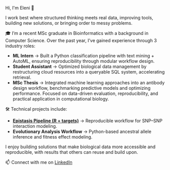 Hi, I'm Eleni 👋

I work best where structured thinking meets real data, improving tools, building new solutions, or bringing order to messy problems.

🎓 I’m a recent MSc graduate in Bioinformatics with a background in Computer Science. Over the past year, I’ve gained experience through 3 industry roles:
- **ML Intern** → Built a Python classification pipeline with text mining + AutoML, ensuring reproducibility through modular workflow design.  
- **Student Assistant** → Optimized biological data management by restructuring cloud resources into a queryable SQL system, accelerating retrieval.  
- **MSc Thesis** → Integrated machine learning approaches into an antibody design workflow, benchmarking predictive models and optimizing performance. Focused on data-driven evaluation, reproducibility, and practical application in computational biology. 

🛠️ Technical projects include:
- **[Epistasis Pipeline (R + targets)](https://github.com/ElNikolaidou/epistasis_sorghum_project)** → Reproducible workflow for SNP–SNP interaction modeling.  
- **Evolutionary Analysis Workflow** → Python-based ancestral allele inference and fitness effect modeling.  

I enjoy building solutions that make biological data more accessible and reproducible, with results that others can reuse and build upon.

📫 Connect with me on [LinkedIn](https://www.linkedin.com/in/eleninikolaidou)

